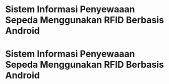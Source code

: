 # Sistem Informasi Penyewaaan Sepeda Menggunakan RFID Berbasis Android
# Sistem Informasi Penyewaaan Sepeda Menggunakan RFID Berbasis Android
